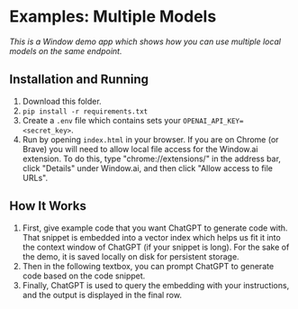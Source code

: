 # Examples: Multiple Models

_This is a Window demo app which shows how you can use multiple local models on the same endpoint._

## Installation and Running

1. Download this folder.
2. `pip install -r requirements.txt`
3. Create a `.env` file which contains sets your `OPENAI_API_KEY=<secret_key>`.
4. Run by opening `index.html` in your browser. If you are on Chrome (or Brave) you will need to allow local file access for the Window.ai extension. To do this, type "chrome://extensions/" in the address bar, click "Details" under Window.ai, and then click "Allow access to file URLs".

## How It Works

1. First, give example code that you want ChatGPT to generate code with. That snippet is embedded into a vector index which helps us fit it into the context window of ChatGPT (if your snippet is long). For the sake of the demo, it is saved locally on disk for persistent storage.
2. Then in the following textbox, you can prompt ChatGPT to generate code based on the code snippet.
3. Finally, ChatGPT is used to query the embedding with your instructions, and the output is displayed in the final row.
